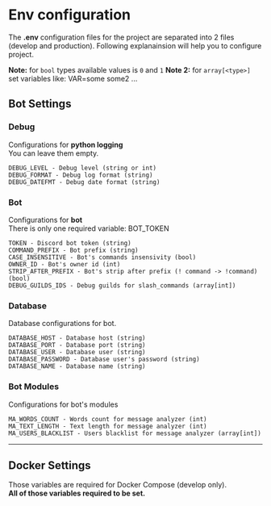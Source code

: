 # Env configuration
The **.env** configuration files for the project are separated into 2 files (develop and production). Following explanainsion will help you to configure project.

**Note:** for `bool` types available values is `0` and `1`
**Note 2:** for `array[<type>]` set variables like: VAR=some some2 ...

## Bot Settings
### Debug
Configurations for **python logging**\
You can leave them empty.
```
DEBUG_LEVEL - Debug level (string or int)
DEBUG_FORMAT - Debug log format (string)
DEBUG_DATEFMT - Debug date format (string)
```
### Bot
Configurations for **bot**\
There is only one required variable: BOT_TOKEN
```
TOKEN - Discord bot token (string)
COMMAND_PREFIX - Bot prefix (string)
CASE_INSENSITIVE - Bot's commands insensivity (bool)
OWNER_ID - Bot's owner id (int)
STRIP_AFTER_PREFIX - Bot's strip after prefix (! command -> !command) (bool)
DEBUG_GUILDS_IDS - Debug guilds for slash_commands (array[int])
```
### Database
Database configurations for bot.
```
DATABASE_HOST - Database host (string)
DATABASE_PORT - Database port (string)
DATABASE_USER - Database user (string)
DATABASE_PASSWORD - Database user's password (string)
DATABASE_NAME - Database name (string)
```
### Bot Modules
Configurations for bot's modules
```
MA_WORDS_COUNT - Words count for message analyzer (int)
MA_TEXT_LENGTH - Text length for message analyzer (int)
MA_USERS_BLACKLIST - Users blacklist for message analyzer (array[int])
```
--- 

## Docker Settings
Those variables are required for Docker Compose (develop only).\
**All of those variables required to be set.**